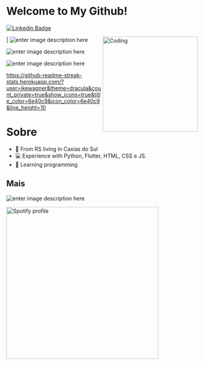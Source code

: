 # Welcome to My Github!
[![Linkedin Badge](https://camo.githubusercontent.com/10fa1f6bcbe99ea48fdba7b4c25d14ec2518f02e/68747470733a2f2f696d672e736869656c64732e696f2f62616467652f2d4c696e6b6564496e2d626c75653f7374796c653d666c61742d737175617265266c6f676f3d4c696e6b6564696e266c6f676f436f6c6f723d7768697465266c696e6b3d68747470733a2f2f7777772e6c696e6b6564696e2e636f6d2f696e2f64617669642d73616e746f732d6134383230343162322f)](https://www.linkedin.com/in/henrique-wagner-061515137/)

<img alt="Coding" src="https://media.giphy.com/media/vFKqnCdLPNOKc/giphy.gif" align="right" height="250" align="right"/>


|  ![enter image description here](https://github-readme-stats.vercel.app/api/top-langs/?username=ikewagner&&langs_count=8&layout=compact&theme=dracula)

![enter image description here](ttps://github-readme-streak-stats.herokuapp.com/?user=ikewagner&theme=dracula&count_private=true&show_icons=true&title_color=6e40c9&icon_color=6e40c9&line_height=10)

![enter image description here](https://github-readme-stats.vercel.app/api?username=ikewagner&show_icons=true&theme=radical)

https://github-readme-streak-stats.herokuapp.com/?user=ikewagner&theme=dracula&count_private=true&show_icons=true&title_color=6e40c9&icon_color=6e40c9&line_height=10


# Sobre

-   📍 From RS living in Caxias do Sul 
-   💻 Experience with Python, Flutter, HTML, CSS e JS.
-   🌈 Learning programming

## Mais 

![enter image description here](https://dyn-qrcode.vercel.app/api?url=https://github.com/ikewagner)


[<img src="https://readme-spotify-status-sooty.vercel.app/api/run-spotify-status" alt="Spotify profile" width="400" align="left"/>](https://open.spotify.com/user/wagner.ike)
